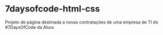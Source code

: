 # 7daysofcode-html-css
Projeto de página destinada a novas contratações de uma empresa de TI do #7DaysOfCode da Alura
